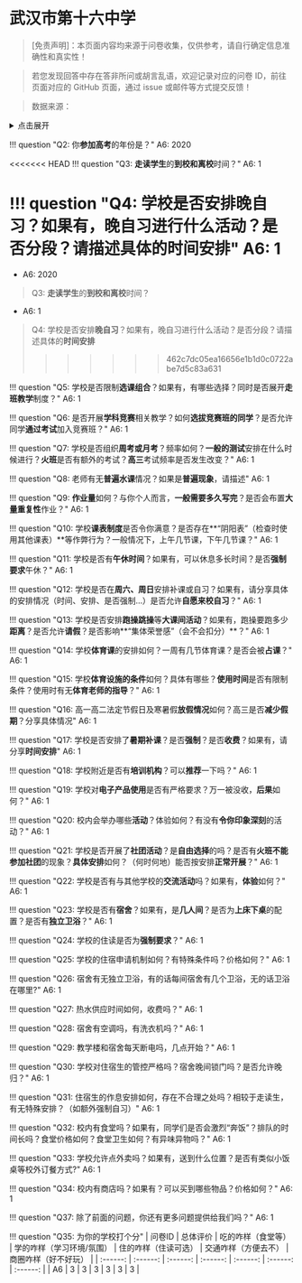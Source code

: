 # 武汉市第十六中学

> [免责声明]：本页面内容均来源于问卷收集，仅供参考，请自行确定信息准确性和真实性！

> 若您发现回答中存在答非所问或胡言乱语，欢迎记录对应的问卷 ID，前往页面对应的 GitHub 页面，通过 issue 或邮件等方式提交反馈！

> 数据来源：

<details><summary>点击展开</summary>
<ul>
<li>6: 匿名 (2025-07)</li>
</ul>
</details>

!!! question "Q2: 你**参加高考**的年份是？"
    A6: 2020

<<<<<<< HEAD
!!! question "Q3: **走读学生**的**到校和离校**时间？"
    A6: 1

!!! question "Q4: 学校是否安排**晚自习**？如果有，晚自习进行什么活动？是否分段？请描述具体的**时间安排**"
    A6: 1
=======
- A6: 2020


>  Q3: **走读学生**的**到校和离校**时间？

- A6: 1

>  Q4: 学校是否安排**晚自习**？如果有，晚自习进行什么活动？是否分段？请描述具体的**时间安排**
>>>>>>> 462c7dc05ea16656e1b1d0c0722abe7d5c83a631

!!! question "Q5: 学校是否限制**选课组合**？如果有，有哪些选择？同时是否展开**走班教学**制度？"
    A6: 1

!!! question "Q6: 是否开展**学科竞赛**相关教学？如何**选拔竞赛班的同学**？是否允许同学**通过考试**加入竞赛班？"
    A6: 1

!!! question "Q7: 学校是否组织**周考或月考**？频率如何？**一般的测试**安排在什么时候进行？**火班**是否有额外的考试？**高三**考试频率是否发生改变？"
    A6: 1

!!! question "Q8: 老师有无**普遍水课**情况？如果是**普遍现象**，请描述"
    A6: 1

!!! question "Q9: **作业量**如何？与你个人而言，**一般需要多久写完**？是否会布置**大量重复性**作业？"
    A6: 1

!!! question "Q10: 学校**课表制度**是否令你满意？是否存在**“阴阳表”（检查时使用其他课表）**等作弊行为？一般情况下，上午几节课，下午几节课？"
    A6: 1

!!! question "Q11: 学校是否有**午休时间**？如果有，可以休息多长时间？是否**强制要求**午休？"
    A6: 1

!!! question "Q12: 学校是否在**周六、周日**安排补课或自习？如果有，请分享具体的安排情况（时间、安排、是否强制...）是否允许**自愿来校自习**？"
    A6: 1

!!! question "Q13: 学校是否安排**跑操跳操**等**大课间活动**？如果有，跑操要跑多少**距离**？是否允许**请假**？是否影响**“集体荣誉感”（会不会扣分）**？"
    A6: 1

!!! question "Q14: 学校**体育课**的安排如何？一周有几节体育课？是否会被**占课**？"
    A6: 1

!!! question "Q15: 学校**体育设施的条件**如何？具体有哪些？**使用时间**是否有限制条件？使用时有无**体育老师的指导**？"
    A6: 1

!!! question "Q16: 高一高二法定节假日及寒暑假**放假情况**如何？高三是否**减少假期**？分享具体情况"
    A6: 1

!!! question "Q17: 学校是否安排了**暑期补课**？是否**强制**？是否**收费**？如果有，请分享**时间安排**"
    A6: 1

!!! question "Q18: 学校附近是否有**培训机构**？可以**推荐**一下吗？"
    A6: 1

!!! question "Q19: 学校对**电子产品使用**是否有严格要求？万一被没收，**后果**如何？"
    A6: 1

!!! question "Q20: 校内会举办哪些**活动**？体验如何？有没有**令你印象深刻**的活动？"
    A6: 1

!!! question "Q21: 学校是否开展了**社团活动**？是**自由选择**的吗？是否有**火班不能参加社团**的现象？**具体安排**如何？（何时何地）能否按安排**正常开展**？"
    A6: 1

!!! question "Q22: 学校是否有与其他学校的**交流活动**吗？如果有，**体验**如何？"
    A6: 1

!!! question "Q23: 学校是否有**宿舍**？如果有，是**几人间**？是否为**上床下桌**的配置？是否有**独立卫浴**？"
    A6: 1

!!! question "Q24: 学校的住读是否为**强制要求**？"
    A6: 1

!!! question "Q25: 学校的住宿申请机制如何？有特殊条件吗？价格如何？"
    A6: 1

!!! question "Q26: 宿舍有无独立卫浴，有的话每间宿舍有几个卫浴，无的话卫浴在哪里?"
    A6: 1

!!! question "Q27: 热水供应时间如何，收费吗？"
    A6: 1

!!! question "Q28: 宿舍有空调吗，有洗衣机吗？"
    A6: 1

!!! question "Q29: 教学楼和宿舍每天断电吗，几点开始？"
    A6: 1

!!! question "Q30: 学校对住宿生的管控严格吗？宿舍晚间锁门吗？是否允许晚归？"
    A6: 1

!!! question "Q31: 住宿生的作息安排如何，存在不合理之处吗？相较于走读生，有无特殊安排？（如额外强制自习）"
    A6: 1

!!! question "Q32: 校内有食堂吗？如果有，同学们是否会激烈“奔饭”？排队的时间长吗？食堂价格如何？食堂卫生如何？有异味异物吗？"
    A6: 1

!!! question "Q33: 学校允许点外卖吗？如果有，送到什么位置？是否有类似小饭桌等校外订餐方式?"
    A6: 1

!!! question "Q34: 校内有商店吗？如果有？可以买到哪些物品？价格如何？"
    A6: 1

!!! question "Q37: 除了前面的问题，你还有更多问题提供给我们吗？"
    A6: 1

!!! question "Q35: 为你的学校打个分"
| 问卷ID | 总体评价 | 吃的咋样（食堂等） | 学的咋样（学习环境/氛围） | 住的咋样（住读可选） | 交通咋样（方便去不） | 商圈咋样（好不好玩） |
| :------: | :------: | :------: | :------: | :------: | :------: | :------: |
| A6 | 3 | 3 | 3 | 3 | 3 | 3 |

